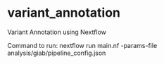 # variant_annotation
Variant Annotation using Nextflow 

Command to run:
nextflow run main.nf -params-file analysis/giab/pipeline_config.json

